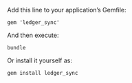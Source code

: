 Add this line to your application’s Gemfile:

```
gem 'ledger_sync'
```

And then execute:

```shell
bundle
```

Or install it yourself as:

```shell
gem install ledger_sync
```
